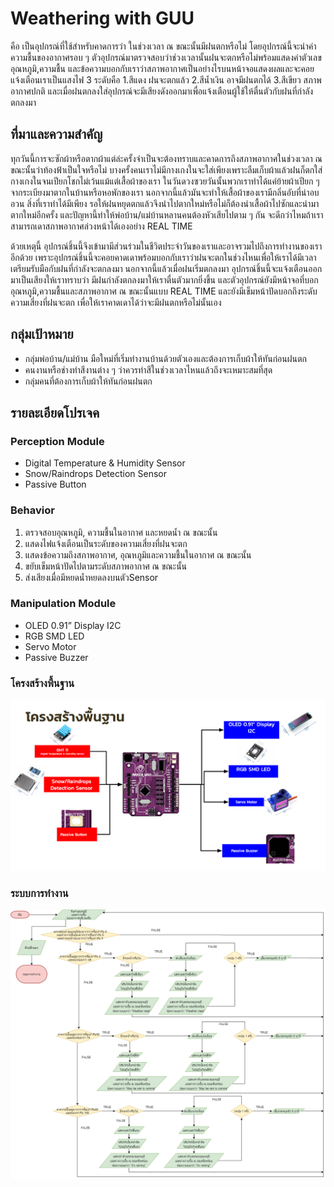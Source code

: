 # Weathering with GUU

คือ เป็นอุปกรณ์ที่ใช้สำหรับคาดการว่า ในช่วงเวลา ณ ขณะนั้นมีฝนตกหรือไม่ โดยอุปกรณ์นี้จะนำค่าความชื้นของอากาศรอบ ๆ ตัวอุปกรณ์มาตรวจสอบว่าช่วงเวลานั้นฝนจะตกหรือไม่พร้อมแสดงค่าตัวเลขอุณหภูมิ,ความชื้น และข้อความบอกกับเราว่าสภาพอากาศเป็นอย่างไรบนหน้าจอแสดงผลและจะคอยแจ้งเตือนเราเป็นแสงไฟ 3 ระดับคือ
1.สีแดง ฝนจะตกแล้ว 2.สีน้ำเงิน อาจมีฝนตกได้ 3.สีเขียว สภาพอากาศปกติ และเมื่อฝนตกลงใส่อุปกรณ์จะมีเสียงดังออกมาเพื่อแจ้งเตือนผู้ใช้ให้ตื่นตัวกับฝนที่กำลังตกลงมา

## ที่มาและความสำคัญ

ทุกวันนี้การจะซักผ้าหรือตากผ้าแต่ล่ะครั้งจำเป็นจะต้องทราบและคาดการถึงสภาพอากาศในช่วงเวลา ณ ขณะนั้นว่าท้องฟ้าเป็นใจหรือไม่ บางครั้งคนเราไม่มีกางเกงในจะใส่เพียงเพราะลืมเก็บผ้าแล้วฝนก็ตกใส่กางเกงในจนเปียกโชกไม่เว้นแม้แต่เสื้อผ้าของเรา ในวันดวงซวยวันนั้นพวกเราทำได้แค่ย้ายผ้าเปียก ๆ จากระเบียงมาตากในบ้านหรือหอพักของเรา นอกจากนี้แล้วมันจะทำให้เสื้อผ้าของเรามีกลิ่นอับที่น่าอบอวน สิ่งที่เราทำได้มีเพียง รอให้ฝนหยุดตกแล้วจึงนำไปตากใหม่หรือไม่ก็ต้องนำเสื้อผ้าไปซักและนำมาตากใหม่อีกครั้ง และปัญหานี้ทำให้พ่อบ้าน/แม่บ้านหลานคนต้องหัวเสียไปตาม ๆ กัน จะดีกว่าไหมถ้าเราสามารถเดาสภาพอากาศล่วงหน้าได้เองอย่าง REAL TIME

ด้วยเหตุนี้ อุปกรณ์ชิ้นนี้จึงเข้ามามีส่วนร่วมในชีวิตประจำวันของเราและอาจรวมไปถึงการทำงานของเราอีกด้วย เพราะอุปกรณ์ชิ้นนี้จะคอยคาดเดาพร้อมบอกกับเราว่าฝนจะตกในช่วงไหนเพื่อให้เราได้มีเวลาเตรียมรับมือกับฝนที่กำลังจะตกลงมา นอกจากนี้แล้วเมื่อฝนเริ่มตกลงมา อุปกรณ์ชิ้นนี้จะแจ้งเตือนออกมาเป็นเสียงให้เราทราบว่า มีฝนกำลังตกลงมาให้เราตื่นตัวมากยิ่งขึ้น และตัวอุปกรณ์ยังมีหน้าจอที่บอกอุณหภูมิ,ความชื้นและสภาพอากาศ ณ ขณะนั้นแบบ REAL TIME และยังมีเข็มหน้าปัดบอกถึงระดับความเสี่ยงที่ฝนจะตก เพื่อให้เราคาดเดาได้ว่าจะมีฝนตกหรือไม่นั้นเอง

## กลุ่มเป้าหมาย

- กลุ่มพ่อบ้าน/แม่บ้าน มือใหม่ที่เริ่มทำงานบ้านด้วยตัวเองและต้องการเก็บผ้าให้ทันก่อนฝนตก
- คนงานหรือช่างทำสีงานต่าง ๆ ว่าควรทำสีในช่วงเวลาไหนแล้วถึงจะเหมาะสมที่สุด 
- กลุ่มคนที่ต้องการเก็บผ้าให้ทันก่อนฝนตก

## รายละเอียดโปรเจค

### Perception Module
+ Digital Temperature & Humidity Sensor
+ Snow/Raindrops Detection Sensor
+ Passive Button

### Behavior
1. ตรวจสอบอุณหภูมิ, ความชื้นในอากาศ และหยดน้ำ ณ ขณะนั้น
2. แสดงไฟแจ้งเตือนเป็นระดับของความเสี่ยงที่ฝนจะตก
3. แสดงข้อความถึงสภาพอากาศ, อุณหภูมิและความชื้นในอากาศ ณ ขณะนั้น
4. ขยับเข็มหน้าปัดไปตามระดับสภาพอากาศ ณ ขณะนั้น
5. ส่งเสียงเมื่อมีหยดน้ำหยดลงบนตัวSensor

### Manipulation Module
+ OLED 0.91” Display I2C
+ RGB SMD LED
+ Servo Motor
+ Passive Buzzer

### โครงสร้างพื้นฐาน
![diagram picture][diagram]

[diagram]: https://github.com/Army898/FinalProjectMDT112-Year1/blob/master/diagram.png

### ระบบการทำงาน
![Flowc hart picture][Flow chart]

[Flow chart]:https://github.com/Army898/FinalProjectMDT112-Year1/blob/master/Flow%20chart%20Final%20Project%20Yesr1%20weathering%20with%20GUU.png
